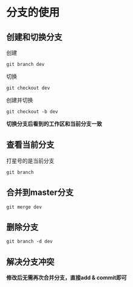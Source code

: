 # 分支的使用

## 创建和切换分支
创建
```
git branch dev
```
切换
```
git checkout dev
```
创建并切换
```
git checkout -b dev
```
**切换分支后看到的工作区和当前分支一致**

## 查看当前分支
打星号的是当前分支
```
git branch
```

## 合并到master分支
```
git merge dev
```

## 删除分支
```
git branch -d dev
```

## 解决分支冲突
**修改后无需再次合并分支，直接add & commit即可**
